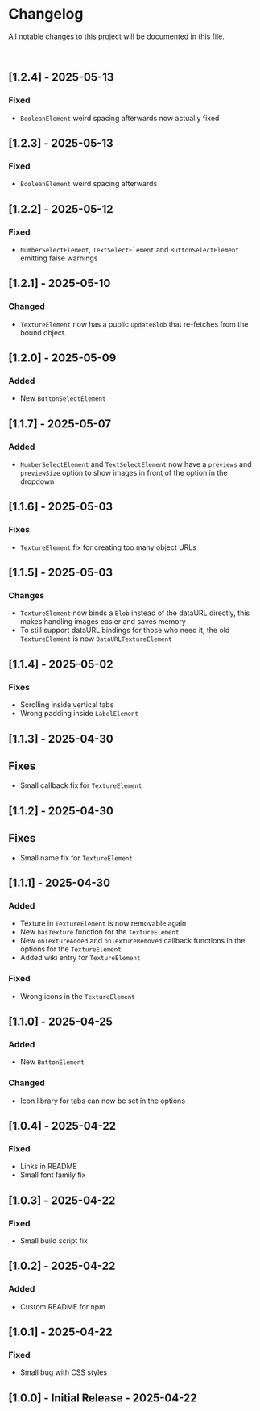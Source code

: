 # Changelog

All notable changes to this project will be documented in this file.

<br>

## [1.2.4] - 2025-05-13

### Fixed

- `BooleanElement` weird spacing afterwards now actually fixed

## [1.2.3] - 2025-05-13

### Fixed

- `BooleanElement` weird spacing afterwards

## [1.2.2] - 2025-05-12

### Fixed

- `NumberSelectElement`, `TextSelectElement` and `ButtonSelectElement` emitting false warnings

## [1.2.1] - 2025-05-10

### Changed

- `TextureElement` now has a public `updateBlob` that re-fetches from the bound object.

## [1.2.0] - 2025-05-09

### Added

- New `ButtonSelectElement`

## [1.1.7] - 2025-05-07

### Added

- `NumberSelectElement` and `TextSelectElement` now have a `previews` and `previewSize` option to show images in front of the option in the dropdown

## [1.1.6] - 2025-05-03

### Fixes

- `TextureElement` fix for creating too many object URLs

## [1.1.5] - 2025-05-03

### Changes

- `TextureElement` now binds a `Blob` instead of the dataURL directly, this makes handling images easier and saves memory
- To still support dataURL bindings for those who need it, the old `TextureElement` is now `DataURLTextureElement`

## [1.1.4] - 2025-05-02

### Fixes

- Scrolling inside vertical tabs
- Wrong padding inside `LabelElement`

## [1.1.3] - 2025-04-30

## Fixes

- Small callback fix for `TextureElement`

## [1.1.2] - 2025-04-30

## Fixes

- Small name fix for `TextureElement`

## [1.1.1] - 2025-04-30

### Added

- Texture in `TextureElement` is now removable again
- New `hasTexture` function for the `TextureElement`
- New `onTextureAdded` and `onTextureRemoved` callback functions in the options for the `TextureElement`
- Added wiki entry for `TextureElement`

### Fixed

- Wrong icons in the `TextureElement`

## [1.1.0] - 2025-04-25

### Added

- New `ButtonElement`

### Changed

- Icon library for tabs can now be set in the options


## [1.0.4] - 2025-04-22

### Fixed

- Links in README
- Small font family fix

## [1.0.3] - 2025-04-22

### Fixed

- Small build script fix

## [1.0.2] - 2025-04-22

### Added

- Custom README for npm

## [1.0.1] - 2025-04-22

### Fixed

- Small bug with CSS styles

## [1.0.0] - Initial Release - 2025-04-22